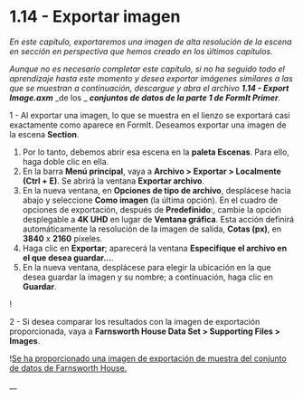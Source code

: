 # 1.14 - Exportar imagen

_En este capítulo, exportaremos una imagen de alta resolución de la escena en sección en perspectiva que hemos creado en los últimos capítulos._

_Aunque no es necesario completar este capítulo, si no ha seguido todo el aprendizaje hasta este momento y desea exportar imágenes similares a las que se muestran a continuación, descargue y abra el archivo_ _**1.14 - Export Image.axm**_ _de los _ _**conjuntos de datos de la parte 1 de FormIt Primer**._

1 - Al exportar una imagen, lo que se muestra en el lienzo se exportará casi exactamente como aparece en FormIt. Deseamos exportar una imagen de la escena **Section**.

1. Por lo tanto, debemos abrir esa escena en la **paleta Escenas**. Para ello, haga doble clic en ella.
2. En la barra **Menú principal**, vaya a **Archivo > Exportar > Localmente (Ctrl + E)**. Se abrirá la ventana **Exportar archivo**.
3. En la nueva ventana, en **Opciones de tipo de archivo**, desplácese hacia abajo y seleccione **Como imagen** (la última opción). En el cuadro de opciones de exportación, después de **Predefinido**:, cambie la opción desplegable a **4K UHD** en lugar de **Ventana gráfica**. Esta acción definirá automáticamente la resolución de la imagen de salida, **Cotas (px)**, en **3840** x **2160** píxeles.
4. Haga clic en **Exportar**; aparecerá la ventana **Especifique el archivo en el que desea guardar...**.
5. En la nueva ventana, desplácese para elegir la ubicación en la que desea guardar la imagen y su nombre; a continuación, haga clic en **Guardar**.

\![](<../../.gitbook/assets/0 (5).png>)

2 - Si desea comparar los resultados con la imagen de exportación proporcionada, vaya a **Farnsworth House Data Set > Supporting Files > Images**.

\![Se ha proporcionado una imagen de exportación de muestra del conjunto de datos de Farnsworth House.](<../../.gitbook/assets/1 (16).png>)

__
